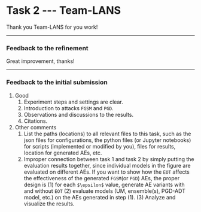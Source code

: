 # Task 2 --- Team-LANS

Thank you Team-LANS for you work!

-----------
### Feedback to the refinement
Great improvement, thanks!

------------
### Feedback to the initial submission
1. Good
    1. Experiment steps and settings are clear.
    2. Introduction to attacks ``FGSM`` and ``PGD``.
    3. Observations and discussions to the results.
    4. Citations.
2. Other comments
    1. List the paths (locations) to all relevant files to this task, such as the json files for configurations, the python files (or Jupyter notebooks) for scripts (implemented or modified by you), files for results, location for generated AEs, etc.
    2. Improper connection between task 1 and task 2 by simply putting the evaluation results together, since individual models in the figure are evaluated on different AEs. If you want to show how the ``EOT`` affects the effectiveness of the generated ``FGSM``(or ``PGD``) AEs, the proper design is (1) for each ``$\epsilon$`` value, generate AE variants with and without ``EOT`` (2) evaluate models (UM, ensemble(s), PGD-ADT model, etc.) on the AEs generated in step (1). (3) Analyze and visualize the results.   
